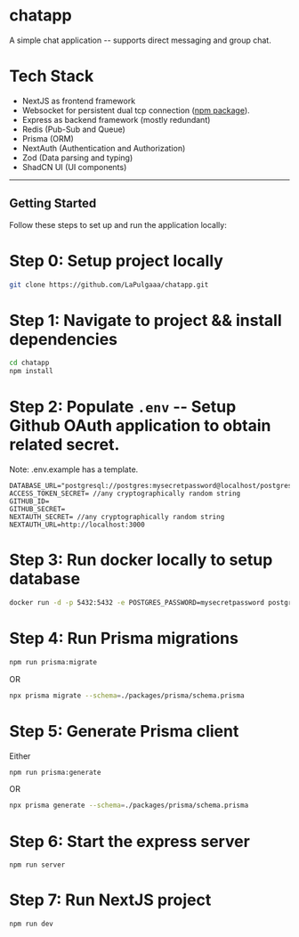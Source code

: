 # chatapp

A simple chat application -- supports direct messaging and group chat.

# Tech Stack

- NextJS as frontend framework
- Websocket for persistent dual tcp connection ([npm package](https://www.npmjs.com/package/ws)).
- Express as backend framework (mostly redundant)
- Redis (Pub-Sub and Queue)
- Prisma (ORM)
- NextAuth (Authentication and Authorization)
- Zod (Data parsing and typing)
- ShadCN UI (UI components)

---

## Getting Started

Follow these steps to set up and run the application locally:

# Step 0: Setup project locally

```bash
git clone https://github.com/LaPulgaaa/chatapp.git
```

# Step 1: Navigate to project && install dependencies

```bash
cd chatapp
npm install
```

# Step 2: Populate `.env` -- Setup Github OAuth application to obtain related secret.

Note: .env.example has a template.

```
DATABASE_URL="postgresql://postgres:mysecretpassword@localhost/postgres"
ACCESS_TOKEN_SECRET= //any cryptographically random string
GITHUB_ID=
GITHUB_SECRET=
NEXTAUTH_SECRET= //any cryptographically random string
NEXTAUTH_URL=http://localhost:3000
```

# Step 3: Run docker locally to setup database

```bash
docker run -d -p 5432:5432 -e POSTGRES_PASSWORD=mysecretpassword postgres
```

# Step 4: Run Prisma migrations

```bash
npm run prisma:migrate
```

OR

```bash
npx prisma migrate --schema=./packages/prisma/schema.prisma
```

# Step 5: Generate Prisma client

Either

```bash
npm run prisma:generate
```

OR

```bash
npx prisma generate --schema=./packages/prisma/schema.prisma
```

# Step 6: Start the express server

```
npm run server
```

# Step 7: Run NextJS project

```
npm run dev
```
